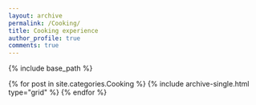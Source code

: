 ```yaml
---
layout: archive
permalink: /Cooking/
title: Cooking experience
author_profile: true
comments: true
---
```


{% include base_path %}


  <div class="grid__wrapper">
  {% for post in site.categories.Cooking %}
    {% include archive-single.html type="grid" %}
  {% endfor %}
  </div>
